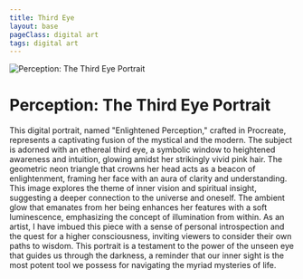 ```yaml
---
title: Third Eye
layout: base
pageClass: digital art
tags: digital art
---
```

<head>
    <meta charset="utf-8">
    <title>Perception: The Third Eye Portrait</title>
   
<body>
    <div class="container">
        <img src="/images/Third-Eye-Portrait copy.jpg" alt="Perception: The Third Eye Portrait" class="image">
        <div class="description">
            <h1>Perception: The Third Eye Portrait</h1>
            <p>This digital portrait, named "Enlightened Perception," crafted in Procreate, represents a captivating fusion of the mystical and the modern. The subject is adorned with an ethereal third eye, a symbolic window to heightened awareness and intuition, glowing amidst her strikingly vivid pink hair. The geometric neon triangle that crowns her head acts as a beacon of enlightenment, framing her face with an aura of clarity and understanding. This image explores the theme of inner vision and spiritual insight, suggesting a deeper connection to the universe and oneself. The ambient glow that emanates from her being enhances her features with a soft luminescence, emphasizing the concept of illumination from within. As an artist, I have imbued this piece with a sense of personal introspection and the quest for a higher consciousness, inviting viewers to consider their own paths to wisdom. This portrait is a testament to the power of the unseen eye that guides us through the darkness, a reminder that our inner sight is the most potent tool we possess for navigating the myriad mysteries of life.</p>
        </div>
    </div>